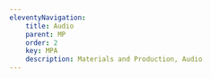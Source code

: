 ```yaml
---
eleventyNavigation:
    title: Audio
    parent: MP
    order: 2
    key: MPA
    description: Materials and Production, Audio
---
```

